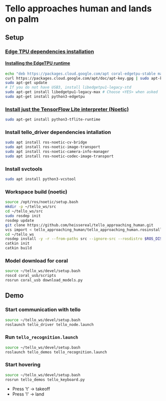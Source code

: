 # Tello approaches human and lands on palm
## Setup
### [Edge TPU dependencies installation](https://github.com/jsk-ros-pkg/coral_usb_ros)
#### [Installing the EdgeTPU runtime](https://coral.withgoogle.com/docs/accelerator/get-started/#1-install-the-edge-tpu-runtime)

```bash
echo "deb https://packages.cloud.google.com/apt coral-edgetpu-stable main" | sudo tee /etc/apt/sources.list.d/coral-edgetpu.list
curl https://packages.cloud.google.com/apt/doc/apt-key.gpg | sudo apt-key add -
sudo apt-get update
# If you do not have USB3, install libedgetpu1-legacy-std
sudo apt-get install libedgetpu1-legacy-max # Choose <YES> when asked
sudo apt-get install python3-edgetpu
```
### [Install just the TensorFlow Lite interpreter (Noetic)](https://www.tensorflow.org/lite/guide/python)

```bash
sudo apt-get install python3-tflite-runtime
```

### Install tello_driver dependencies intallation
```bash
sudo apt install ros-noetic-cv-bridge
sudo apt install ros-noetic-image-transport
sudo apt install ros-noetic-camera-info-manager
sudo apt install ros-noetic-codec-image-transport
```

### Install svctools
```bash
sudo apt install python3-vcstool
```

### Workspace build (noetic)
```bash
source /opt/ros/noetic/setup.bash 
mkdir -p ~/tello_ws/src
cd ~/tello_ws/src
sudo rosdep init
rosdep update
git clone https://github.com/heissereal/tello_approaching_human.git
vcs import < tello_approaching_human/tello_approaching_human.rosinstall --recursive
cd ~/tello_ws
rosdep install -y -r --from-paths src --ignore-src --rosdistro $ROS_DISTRO
catkin init
catkin build
```
### Model download for coral

```bash
source ~/tello_ws/devel/setup.bash
roscd coral_usb/scripts
rosrun coral_usb download_models.py
```


## Demo
### Start communication with tello
```bash
source ~/tello_ws/devel/setup.bash
roslaunch tello_driver tello_node.launch 
```

### Run `tello_recognition.launch`
```bash
source ~/tello_ws/devel/setup.bash
roslaunch tello_demos tello_recognition.launch
```

### Start hovering
```bash
source ~/tello_ws/devel/setup.bash
rosrun tello_demos tello_keyboard.py
```
- Press 't' -> takeoff
- Press 'l' -> land


